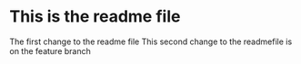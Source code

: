 # This is the readme file
The first change to the readme file
This second change to the readmefile is on the feature branch
